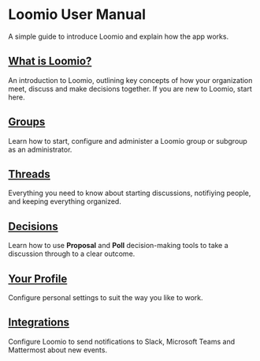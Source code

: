 # Loomio User Manual

A simple guide to introduce Loomio and explain how the app works.


## [What is Loomio?](getting_started/key-concepts.md)

An introduction to Loomio, outlining key concepts of how your organization meet, discuss and make decisions together. If you are new to Loomio, start here.

## [Groups](groups/starting_a_group/index.md)

Learn how to start, configure and administer a Loomio group or subgroup as an administrator. 

## [Threads](threads/starting_threads/index.md)

Everything you need to know about starting discussions, notifiying people, and keeping everything organized.

## [Decisions](polls/proposal_types/index.md)

Learn how to use **Proposal** and **Poll** decision-making tools to take a discussion through to a clear outcome.

## [Your Profile](users/user_profile/index.md)

Configure personal settings to suit the way you like to work.

## [Integrations](groups/integrations/slack/index.md)

Configure Loomio to send notifications to Slack, Microsoft Teams and Mattermost about new events.
